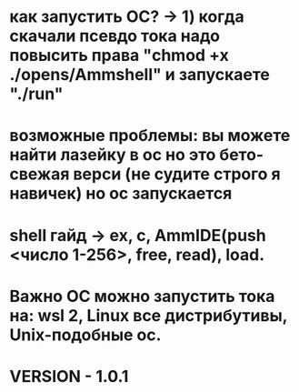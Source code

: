 # как запустить ОС? -> 1) когда скачали псевдо тока надо повысить права "chmod +x ./opens/Ammshell" и запускаете "./run"
# возможные проблемы: вы можете найти лазейку в ос но это бето-свежая верси (не судите строго я навичек) но ос запускается
# shell гайд -> ex, c, AmmIDE(push <число 1-256>, free, read), load.

# Важно ОС можно запустить тока на: wsl 2, Linux все дистрибутивы, Unix-подобные ос.
# VERSION - 1.0.1
